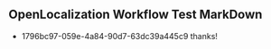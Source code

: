 ## OpenLocalization Workflow Test MarkDown
* 1796bc97-059e-4a84-90d7-63dc39a445c9 
thanks!<!--HONumber=Mar16_HO4-->
